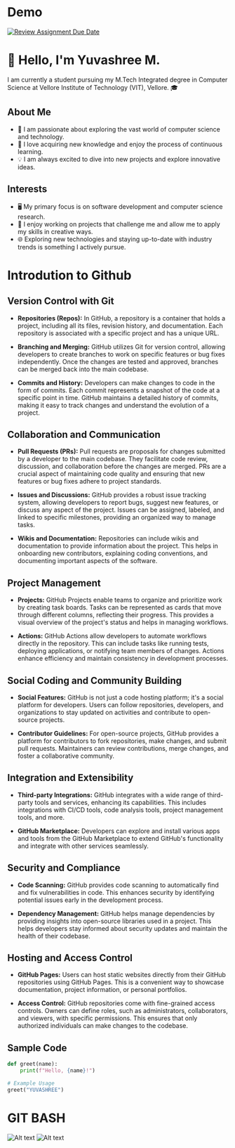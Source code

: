 # Demo
[![Review Assignment Due Date](https://classroom.github.com/assets/deadline-readme-button-24ddc0f5d75046c5622901739e7c5dd533143b0c8e959d652212380cedb1ea36.svg)](https://classroom.github.com/a/NR3KPB05)
# 👋 Hello, I'm Yuvashree M.

I am currently a student pursuing my M.Tech Integrated degree in Computer Science at Vellore Institute of Technology (VIT), Vellore. 🎓

## About Me

- 🔭 I am passionate about exploring the vast world of computer science and technology.
- 🌱 I love acquiring new knowledge and enjoy the process of continuous learning.
- 💡 I am always excited to dive into new projects and explore innovative ideas.

## Interests

- 🖥️ My primary focus is on software development and computer science research.
- 🚀 I enjoy working on projects that challenge me and allow me to apply my skills in creative ways.
- 🌐 Exploring new technologies and staying up-to-date with industry trends is something I actively pursue.


# Introdution to Github

## Version Control with Git

- **Repositories (Repos):** In GitHub, a repository is a container that holds a project, including all its files, revision history, and documentation. Each repository is associated with a specific project and has a unique URL.

- **Branching and Merging:** GitHub utilizes Git for version control, allowing developers to create branches to work on specific features or bug fixes independently. Once the changes are tested and approved, branches can be merged back into the main codebase.

- **Commits and History:** Developers can make changes to code in the form of commits. Each commit represents a snapshot of the code at a specific point in time. GitHub maintains a detailed history of commits, making it easy to track changes and understand the evolution of a project.

## Collaboration and Communication

- **Pull Requests (PRs):** Pull requests are proposals for changes submitted by a developer to the main codebase. They facilitate code review, discussion, and collaboration before the changes are merged. PRs are a crucial aspect of maintaining code quality and ensuring that new features or bug fixes adhere to project standards.

- **Issues and Discussions:** GitHub provides a robust issue tracking system, allowing developers to report bugs, suggest new features, or discuss any aspect of the project. Issues can be assigned, labeled, and linked to specific milestones, providing an organized way to manage tasks.

- **Wikis and Documentation:** Repositories can include wikis and documentation to provide information about the project. This helps in onboarding new contributors, explaining coding conventions, and documenting important aspects of the software.
## Project Management

- **Projects:** GitHub Projects enable teams to organize and prioritize work by creating task boards. Tasks can be represented as cards that move through different columns, reflecting their progress. This provides a visual overview of the project's status and helps in managing workflows.

- **Actions:** GitHub Actions allow developers to automate workflows directly in the repository. This can include tasks like running tests, deploying applications, or notifying team members of changes. Actions enhance efficiency and maintain consistency in development processes.

## Social Coding and Community Building

- **Social Features:** GitHub is not just a code hosting platform; it's a social platform for developers. Users can follow repositories, developers, and organizations to stay updated on activities and contribute to open-source projects.

- **Contributor Guidelines:** For open-source projects, GitHub provides a platform for contributors to fork repositories, make changes, and submit pull requests. Maintainers can review contributions, merge changes, and foster a collaborative community.

## Integration and Extensibility

- **Third-party Integrations:** GitHub integrates with a wide range of third-party tools and services, enhancing its capabilities. This includes integrations with CI/CD tools, code analysis tools, project management tools, and more.

- **GitHub Marketplace:** Developers can explore and install various apps and tools from the GitHub Marketplace to extend GitHub's functionality and integrate with other services seamlessly.

## Security and Compliance

- **Code Scanning:** GitHub provides code scanning to automatically find and fix vulnerabilities in code. This enhances security by identifying potential issues early in the development process.

- **Dependency Management:** GitHub helps manage dependencies by providing insights into open-source libraries used in a project. This helps developers stay informed about security updates and maintain the health of their codebase.

## Hosting and Access Control

- **GitHub Pages:** Users can host static websites directly from their GitHub repositories using GitHub Pages. This is a convenient way to showcase documentation, project information, or personal portfolios.

- **Access Control:** GitHub repositories come with fine-grained access controls. Owners can define roles, such as administrators, collaborators, and viewers, with specific permissions. This ensures that only authorized individuals can make changes to the codebase.


## Sample Code

```python
def greet(name):
    print(f"Hello, {name}!")

# Example Usage
greet("YUVASHREE")

```

# GIT BASH 
![Alt text](image.png)
![Alt text](image-1.png)

